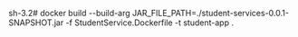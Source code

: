sh-3.2# docker build --build-arg JAR_FILE_PATH=./student-services-0.0.1-SNAPSHOT.jar -f StudentService.Dockerfile -t student-app . 
